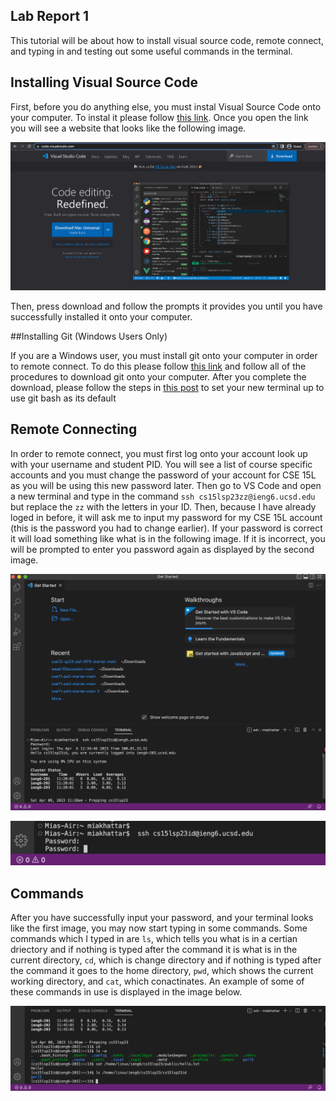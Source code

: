 ## Lab Report 1

This tutorial will be about how to install visual source code, remote connect, and typing in and testing out some useful commands in the terminal. 

## Installing Visual Source Code

First, before you do anything else, you must instal Visual Source Code onto your computer. To instal it please follow [this link](https://code.visualstudio.com/). Once you open the link you will see a website that looks like the following image.

![Image](CSE15LScreenShotVSC.png)

Then, press download and follow the prompts it provides you until you have successfully installed it onto your computer.

##Installing Git (Windows Users Only)

If you are a Windows user, you must install git onto your computer in order to remote connect. To do this please follow [this link](https://gitforwindows.org/) and follow all of the procedures to download git onto your computer. After you complete the download, please follow the steps in [this post](https://stackoverflow.com/questions/42606837/how-do-i-use-bash-on-windows-from-the-visual-studio-code-integrated-terminal/50527994#50527994) to set your new terminal up to use git bash as its default

## Remote Connecting

In order to remote connect, you must first log onto your account look up with your username and student PID. You will see a list of course specific accounts and you must change the password of your account for CSE 15L as you will be using this new password later. Then go to VS Code and open a new terminal and type in the command `ssh cs15lsp23zz@ieng6.ucsd.edu` but replace the `zz` with the letters in your ID. Then, because I have already loged in before, it will ask me to input my password for my CSE 15L account (this is the password you had to change earlier). If your password is correct it will load something like what is in the following image. If it is incorrect, you will be prompted to enter you password again as displayed by the second image.

![Image](CSE15LSS1.png)

![Image](CSE15LSS2.png)

## Commands

After you have successfully input your password, and your terminal looks like the first image, you may now start typing in some commands. Some commands which I typed in are `ls`, which tells you what is in a certian driectory and if nothing is typed after the command it is what is in the current directory, `cd`, which is change directory and if nothing is typed after the command it goes to the home directory, `pwd`, which shows the current working directory, and `cat`, which conactinates. An example of some of these commands in use is displayed in the image below. 

![Image](CSE15LSS3.png)





